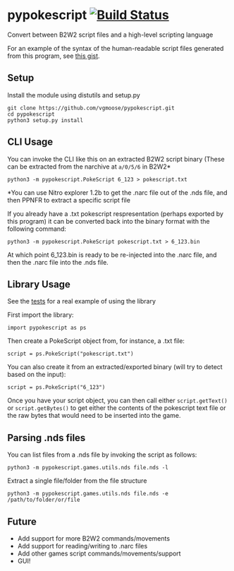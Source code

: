# pypokescript [![Build Status](https://travis-ci.org/vgmoose/pypokescript.svg?branch=master)](https://travis-ci.org/vgmoose/pypokescript)
Convert between B2W2 script files and a high-level scripting language

For an example of the syntax of the human-readable script files generated from this program, see [this gist](https://gist.github.com/vgmoose/a12c9d6ec2a7346b464b3cdbe2b123a6).

## Setup
Install the module using distutils and setup.py
```
git clone https://github.com/vgmoose/pypokescript.git
cd pypokescript
python3 setup.py install
```

## CLI Usage

You can invoke the CLI like this on an extracted B2W2 script binary (These can be extracted from the narchive at `a/0/5/6` in B2W2*
```
python3 -m pypokescript.PokeScript 6_123 > pokescript.txt
```
*You can use Nitro explorer 1.2b to get the .narc file out of the .nds file, and then PPNFR to extract a specific script file

If you already have a .txt pokescript respresentation (perhaps exported by this program) it can be converted back into the binary format with the following command:
```
python3 -m pypokescript.PokeScript pokescript.txt > 6_123.bin
```
At which point 6_123.bin is ready to be re-injected into the .narc file, and then the .narc file into the .nds file.

## Library Usage
See the [tests](https://github.com/vgmoose/pypokescript/blob/master/tests/shadowtriad.py) for a real example of using the library

First import the library:
```
import pypokescript as ps
```

Then create a PokeScript object from, for instance, a .txt file:
```
script = ps.PokeScript("pokescript.txt")
```

You can also create it from an extracted/exported binary (will try to detect based on the input):
```
script = ps.PokeScript("6_123")
```

Once you have your script object, you can then call either `script.getText()` or `script.getBytes()` to get either the contents of the pokescript text file or the raw bytes that would need to be inserted into the game.

## Parsing .nds files
You can list files from a .nds file by invoking the script as follows:
```
python3 -m pypokescript.games.utils.nds file.nds -l
```

Extract a single file/folder from the file structure
```
python3 -m pypokescript.games.utils.nds file.nds -e /path/to/folder/or/file
```

## Future
- Add support for more B2W2 commands/movements
- Add support for reading/writing to .narc files
- Add other games script commands/movements/support
- GUI!
